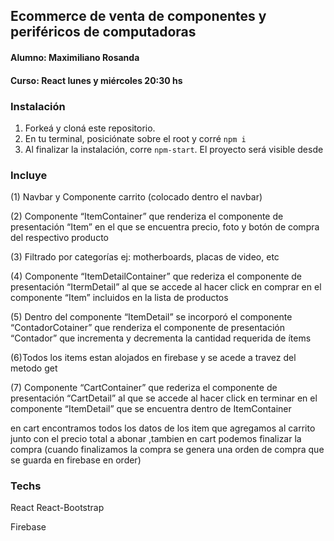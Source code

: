 ## Ecommerce de venta de componentes y periféricos de computadoras



#### Alumno: Maximiliano Rosanda

#### Curso: React lunes y miércoles 20:30 hs



### Instalación

1. Forkeá y cloná este repositorio.
2. En tu terminal, posiciónate sobre el root y corré `npm i`
3. Al finalizar la instalación, corre `npm-start`. El proyecto será visible desde 

###  Incluye

(1) Navbar y Componente carrito (colocado dentro el navbar)

(2) Componente “ItemContainer” que renderiza el componente de presentación “Item” en el que se encuentra precio, foto y botón de compra del respectivo producto

(3) Filtrado por categorías ej: motherboards, placas de video, etc

(4) Componente “ItemDetailContainer” que rederiza el componente de presentación “ItermDetail” al que se accede al hacer click en comprar en el componente “Item” incluidos en la lista de productos

(5) Dentro del componente “ItemDetail” se incorporó el componente “ContadorCotainer” que renderiza el componente de presentación “Contador” que incrementa y decrementa la cantidad requerida de ítems

(6)Todos los items estan alojados en firebase y se acede a travez del metodo get

(7) Componente “CartContainer” que rederiza el componente de presentación “CartDetail” al que se accede al hacer click en terminar en el componente “ItemDetail” que se encuentra dentro de ItemContainer

en cart encontramos todos los datos de los item que agregamos al carrito junto con el precio total a abonar ,tambien en cart podemos finalizar la compra (cuando finalizamos la compra se genera una orden de compra que se guarda en firebase en order)

### Techs

React React-Bootstrap 

Firebase

